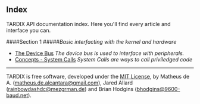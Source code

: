 Index
-----



TARDIX API documentation index. Here you'll find every article and interface you can.


####Section 1
#####*Basic interfacting with the kernel and hardware*

- [The Device Bus](https://github.com/TARDIX/Kernel/blob/rewrite/doc/api/devbus.md) *The device bus is used to interface with peripherals.*
- [Concepts - System Calls](https://github.com/TARDIX/Kernel/blob/rewrite/doc/api/sysc.md) *System Calls are ways to call priviledged code*

------

TARDIX is free software, developed under the [MIT License](http://opensource.org/licenses/MIT), by Matheus de A. (matheus.de.alcantara@gmail.com), Jared Allard (rainbowdashdc@mezgrman.de) and Brian Hodgins (bhodgins@9600-baud.net).
